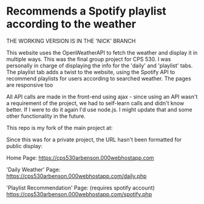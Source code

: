 # Recommends a Spotify playlist according to the weather
THE WORKING VERSION IS IN THE 'NICK' BRANCH

This website uses the OpenWeatherAPI to fetch the weather and display it in multiple ways. This was the final group project for CPS 530. 
I was personally in charge of displaying the info for the 'daily' and 'playlist' tabs.
The playlist tab adds a twist to the website, using the Spotify API to recommend playlists for users according to searched weather. The pages are responsive too

All API calls are made in the front-end using ajax - since using an API wasn't a requirement of the project, we had to self-learn calls and didn't know better. If I were to do it again I'd use node.js.
I might update that and some other functionality in the future. 

This repo is my fork of the main project at:


Since this was for a private project, the URL hasn't been formatted for public display:

Home Page: 
https://cps530arbenson.000webhostapp.com

'Daily Weather' Page:
https://cps530arbenson.000webhostapp.com/daily.php

'Playlist Recommendation' Page: (requires spotify account)
https://cps530arbenson.000webhostapp.com/spotify.php 
